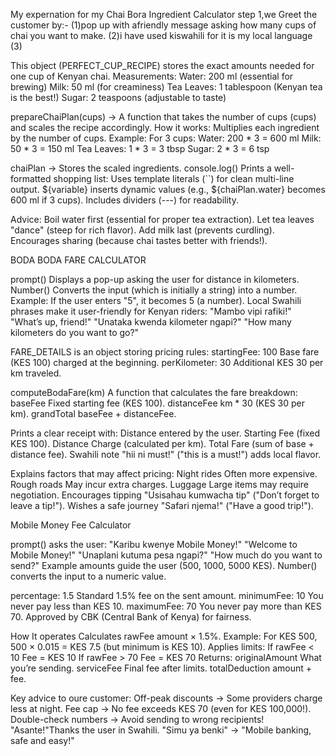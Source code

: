 My expernation for my Chai Bora Ingredient Calculator
step 1,we Greet the customer by:-
(1)pop up with afriendly message asking how many cups of chai you want to make.
(2)i have used kiswahili for it is my local language
(3)


This object (PERFECT_CUP_RECIPE) stores the exact amounts needed for one cup of Kenyan chai.
Measurements:
Water: 200 ml (essential for brewing)
Milk: 50 ml (for creaminess)
Tea Leaves: 1 tablespoon (Kenyan tea is the best!)
Sugar: 2 teaspoons (adjustable to taste)



prepareChaiPlan(cups) → A function that takes the number of cups (cups) and scales the recipe accordingly.
How it works:
Multiplies each ingredient by the number of cups.
Example: For 3 cups:
Water: 200 * 3 = 600 ml
Milk: 50 * 3 = 150 ml
Tea Leaves: 1 * 3 = 3 tbsp
Sugar: 2 * 3 = 6 tsp




chaiPlan → Stores the scaled ingredients.
console.log()  Prints a well-formatted shopping list:
Uses template literals (``) for clean multi-line output.
${variable} inserts dynamic values (e.g., ${chaiPlan.water} becomes 600 ml if 3 cups).
Includes dividers (---) for readability.





Advice:
Boil water first (essential for proper tea extraction).
Let tea leaves "dance" (steep for rich flavor).
Add milk last (prevents curdling).
Encourages sharing (because chai tastes better with friends!).







BODA BODA FARE CALCULATOR 


prompt()  Displays a pop-up asking the user for distance in kilometers.
Number()  Converts the input (which is initially a string) into a number.
Example: If the user enters "5", it becomes 5 (a number).
Local Swahili phrases make it user-friendly for Kenyan riders:
"Mambo vipi rafiki!" "What’s up, friend!"
"Unataka kwenda kilometer ngapi?"  "How many kilometers do you want to go?"



FARE_DETAILS is an object storing pricing rules:
startingFee: 100  Base fare (KES 100) charged at the beginning.
perKilometer: 30  Additional KES 30 per km traveled.



computeBodaFare(km)  A function that calculates the fare breakdown:
baseFee Fixed starting fee (KES 100).
distanceFee  km * 30 (KES 30 per km).
grandTotal  baseFee + distanceFee.



Prints a clear receipt with:
Distance entered by the user.
Starting Fee (fixed KES 100).
Distance Charge (calculated per km).
Total Fare (sum of base + distance fee).
Swahili note  "hii ni must!" ("this is a must!") adds local flavor.



Explains factors that may affect pricing:
Night rides  Often more expensive.
Rough roads  May incur extra charges.
Luggage Large items may require negotiation.
Encourages tipping "Usisahau kumwacha tip" ("Don’t forget to leave a tip!").
Wishes a safe journey "Safari njema!" ("Have a good trip!").



Mobile Money Fee Calculator

prompt() asks the user:
"Karibu kwenye Mobile Money!" "Welcome to Mobile Money!"
"Unaplani kutuma pesa ngapi?" "How much do you want to send?"
Example amounts guide the user (500, 1000, 5000 KES).
Number() converts the input to a numeric value.



percentage: 1.5  Standard 1.5% fee on the sent amount.
minimumFee: 10  You never pay less than KES 10.
maximumFee: 70  You never pay more than KES 70.
Approved by CBK (Central Bank of Kenya) for fairness.


How It operates
Calculates rawFee amount × 1.5%.
Example: For KES 500, 500 × 0.015 = KES 7.5 (but minimum is KES 10).
Applies limits:
If rawFee < 10  Fee = KES 10
If rawFee > 70  Fee = KES 70
Returns:
originalAmount What you’re sending.
serviceFee Final fee after limits.
totalDeduction amount + fee.



Key advice to oure customer:
Off-peak discounts → Some providers charge less at night.
Fee cap → No fee exceeds KES 70 (even for KES 100,000!).
Double-check numbers → Avoid sending to wrong recipients!
"Asante!"Thanks the user in Swahili.
"Simu ya benki" → "Mobile banking, safe and easy!"